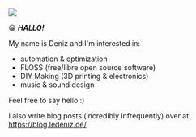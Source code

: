 <img src="https://i.giphy.com/media/jF1oqkXJL0Mda/giphy.webp">

:grinning: _**HALLO!**_

My name is Deniz and I'm interested in:
- automation & optimization
- FLOSS (free/libre open source software)
- DIY Making (3D printing & electronics)
- music & sound design

Feel free to say hello :)

I also write blog posts (incredibly infrequently) over at https://blog.ledeniz.de/
